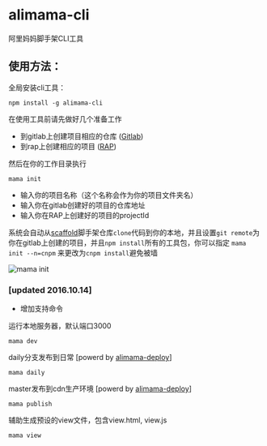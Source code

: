 # alimama-cli
阿里妈妈脚手架CLI工具

## 使用方法：

全局安装cli工具：

    npm install -g alimama-cli

在使用工具前请先做好几个准备工作

  + 到gitlab上创建项目相应的仓库 ([Gitlab](http://gitlab.alibaba-inc.com))
  + 到rap上创建相应的项目 ([RAP](http://rap.alibaba-inc.com))

然后在你的工作目录执行

    mama init

  + 输入你的项目名称（这个名称会作为你的项目文件夹名）
  + 输入你在gitlab创建好的项目的仓库地址
  + 输入你在RAP上创建好的项目的projectId

系统会自动从[scaffold](http://gitlab.alibaba-inc.com/thx/scaffold)脚手架仓库`clone`代码到你的本地，并且设置`git remote`为你在gitlab上创建的项目，并且`npm install`所有的工具包，你可以指定 `mama init --n=cnpm` 来更改为`cnpm install`避免被墙

  ![mama init](https://img.alicdn.com/tps/TB1LmWvNVXXXXc2XVXXXXXXXXXX-473-145.jpg)

### [updated 2016.10.14]
  + 增加支持命令

运行本地服务器，默认端口3000

    mama dev

daily分支发布到日常 [powerd by [alimama-deploy](https://www.npmjs.com/package/alimama-deploy)]

    mama daily

master发布到cdn生产环境 [powerd by [alimama-deploy](https://www.npmjs.com/package/alimama-deploy)]

    mama publish

辅助生成预设的view文件，包含view.html, view.js

    mama view
